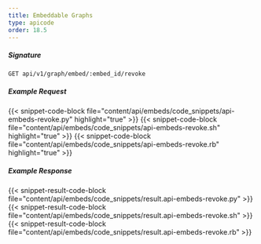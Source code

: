 ```yaml
---
title: Embeddable Graphs
type: apicode
order: 18.5
---
```


##### Signature
`GET api/v1/graph/embed/:embed_id/revoke`
##### Example Request
{{< snippet-code-block file="content/api/embeds/code_snippets/api-embeds-revoke.py" highlight="true" >}}
{{< snippet-code-block file="content/api/embeds/code_snippets/api-embeds-revoke.sh" highlight="true" >}}
{{< snippet-code-block file="content/api/embeds/code_snippets/api-embeds-revoke.rb" highlight="true" >}}
##### Example Response
{{< snippet-result-code-block file="content/api/embeds/code_snippets/result.api-embeds-revoke.py" >}}
{{< snippet-result-code-block file="content/api/embeds/code_snippets/result.api-embeds-revoke.sh" >}}
{{< snippet-result-code-block file="content/api/embeds/code_snippets/result.api-embeds-revoke.rb" >}}
